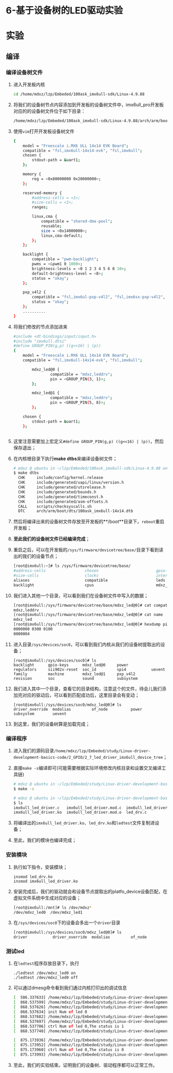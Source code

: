 # 6-基于设备树的LED驱动实验

# 实验

## 编译

### 编译设备树文件

1. 进入开发板内核

    ```sh
    cd /home/mdxz/lzp/Embeded/100ask_imx6ull-sdk/Linux-4.9.88
    ```

    

2. 将我们的设备树节点内容添加到开发板的设备树文件中，imx6ull_pro开发板对应的的设备树文件位于如下目录：

    ```sh
    /home/mdxz/lzp/Embeded/100ask_imx6ull-sdk/Linux-4.9.88/arch/arm/boot/dts/100ask_imx6ull-14x14.dts
    ```

3. 使用`vim`打开开发板设备树文件

    ```sh
    {
        model = "Freescale i.MX6 ULL 14x14 EVK Board";
        compatible = "fsl,imx6ull-14x14-evk", "fsl,imx6ull";
        chosen {
            stdout-path = &uart1;
        };
    
        memory {
            reg = <0x80000000 0x20000000>;
        };
    
        reserved-memory {
            #address-cells = <1>;
            #size-cells = <1>;
            ranges;
    
            linux,cma {
                compatible = "shared-dma-pool";
                reusable;
                size = <0x14000000>;
                linux,cma-default;
            };
        };
    
        backlight {
            compatible = "pwm-backlight";
            pwms = <&pwm1 0 1000>;
            brightness-levels = <0 1 2 3 4 5 6 8 10>;
            default-brightness-level = <8>;
            status = "okay";
        };
    
        pxp_v4l2 {
            compatible = "fsl,imx6ul-pxp-v4l2", "fsl,imx6sx-pxp-v4l2", "fsl,imx6sl-pxp-v4l2";
            status = "okay";
        };
        ..........
    }
    ```

    

4. 将我们修改的节点添加进来

    ```sh
    #include <dt-bindings/input/input.h>
    #include "imx6ull.dtsi"
    #define GROUP_PIN(g,p) ((g<<16) | (p))
    {
        model = "Freescale i.MX6 ULL 14x14 EVK Board";
        compatible = "fsl,imx6ull-14x14-evk", "fsl,imx6ull";
    
            mdxz_led@0 {
                    compatible = "mdxz,leddrv";
                    pin = <GROUP_PIN(3, 1)>;
            };
    
            mdxz_led@1 {
                    compatible = "mdxz,leddrv";
                    pin = <GROUP_PIN(5, 8)>;
            };
    
        chosen {
            stdout-path = &uart1;
        };
    
    
    
    ```

    

5. 这里注意需要加上宏定义`#define GROUP_PIN(g,p) ((g<<16) | (p))`，然后保存退出；

6. 在内核根目录下执行**make dtbs**来编译设备树文件；

    ```sh
    # mdxz @ ubuntu in ~/lzp/Embeded/100ask_imx6ull-sdk/Linux-4.9.88 on git:d0b34fd9c024 x [20:33:14] 
    $ make dtbs                                                                                            
      CHK     include/config/kernel.release
      CHK     include/generated/uapi/linux/version.h
      CHK     include/generated/utsrelease.h
      CHK     include/generated/bounds.h
      CHK     include/generated/timeconst.h
      CHK     include/generated/asm-offsets.h
      CALL    scripts/checksyscalls.sh
      DTC     arch/arm/boot/dts/100ask_imx6ull-14x14.dtb
    ```

    

7. 然后将编译出来的设备树文件存放至开发板的**/boot**目录下，`reboot`重启开发板；

8. **至此我们的设备树文件已经编译完成**；

9. 重启之后，可以在开发板的`/sys/firmware/devicetree/base/`目录下看到读出的我们的设备节点；

    ```sh
    [root@imx6ull:~]# ls /sys/firmware/devicetree/base/
    #address-cells                 chosen                         gpio-keys                      mdxz_led@1                     pxp_v4l2                       soc
    #size-cells                    clocks                         interrupt-controller@00a01000  memory                         regulators                     sound
    aliases                        compatible                     leds                           model                          reserved-memory                spi4
    backlight                      cpus                           mdxz_led@0                     name                           sii902x-reset
    
    ```

10. 我们进入其他一个目录，可以看到我们在设备树文件中写入的数据；

    ```sh
    [root@imx6ull:/sys/firmware/devicetree/base/mdxz_led@0]# cat compatible
    mdxz,leddrv
    [root@imx6ull:/sys/firmware/devicetree/base/mdxz_led@0]# cat name
    mdxz_led
    [root@imx6ull:/sys/firmware/devicetree/base/mdxz_led@0]# hexdump pin
    0000000 0300 0100
    0000004
    ```

11. 进入目录`/sys/devices/soc0`，可以看到我们内核从我们的设备树提取出的设备；

    ```
    [root@imx6ull:/sys/devices/soc0]# ls
    backlight      gpio-keys      mdxz_led@0     power          regulators     sii902x-reset  soc_id         spi4           uevent
    family         machine        mdxz_led@1     pxp_v4l2       revision       soc            sound          subsystem
    
    ```

12. 我们进入其中一个目录，查看它的目录结构，注意这个的文件，待会儿我们添加完对应的驱动后，可以看到匹配成功后，这里目录会有变动；

    ```
    [root@imx6ull:/sys/devices/soc0/mdxz_led@0]# ls
    driver_override  modalias         of_node          power            subsystem        uevent
    ```

13. 到这里，我们的设备树算是加载完成；

### 编译程序

1. 进入我们的源码目录`/home/mdxz/lzp/Embeded/study/Linux-driver-development-basics-code/2_GPIO/2_7_led_driver_imx6ull_device_tree`；

2. 直接`make -s`编译即可(可能需要根据实际环境修改内核目录和设置交叉编译工具链)

    ```sh
    # mdxz @ ubuntu in ~/lzp/Embeded/study/Linux-driver-development-basics-code/2_GPIO/2_7_led_driver_imx6ull_device_tree on git:main o [21:19:30]
    $ make -s
    
    # mdxz @ ubuntu in ~/lzp/Embeded/study/Linux-driver-development-basics-code/2_GPIO/2_7_led_driver_imx6ull_device_tree on git:main x [21:20:41]
    $ ls
    imx6ull_led_driver.c   imx6ull_led_driver.mod.c  imx6ull_led_driver.o  led_drv.h   led_drv.mod.c  led_drv.o        led_resource.h  ledtest.c  mdxz_led.dts   Module.symvers
    imx6ull_led_driver.ko  imx6ull_led_driver.mod.o  led_drv.c             led_drv.ko  led_drv.mod.o  led_operation.h  ledtest         Makefile   modules.order
    ```

    

3. 将编译出的`imx6ull_led_driver.ko`、`led_drv.ko`和`ledtest`文件复制进设备；

4. 至此，我们的模块也编译完成；

### 安装模块

1. 执行如下指令，安装模块；

    ```shell
    insmod led_drv.ko
    insmod imx6ull_led_driver.ko
    ```

2. 安装完成后，我们的驱动就会和设备节点提取出的platfo_device设备匹配，在虚拟文件系统中生成对应的设备；

    ```sh
    [root@imx6ull:/mnt]# ls /dev/mdxz*
    /dev/mdxz_led0  /dev/mdxz_led1
    ```

3. 在`/sys/devices/soc0`下的设备会多出一个`driver`目录

    ```sh
    [root@imx6ull:/sys/devices/soc0/mdxz_led@0]# ls
    driver           driver_override  modalias         of_node          power            subsystem        uevent
    
    ```

### 测试led

1. 在`ledtest`程序存放目录下，执行

    ```
    ./ledtest /dev/mdxz_led0 on
    ./ledtest /dev/mdxz_led0 off
    ```

2. 可以通过dmesg命令看到我们通过内核打印出的调试信息

    ```sh
    [  586.337633] /home/mdxz/lzp/Embeded/study/Linux-driver-development-basics-code/2_GPIO/2_7_led_driver_imx6ull_device_tree/led_drv.c led_drv_init 116
    [  868.537599] /home/mdxz/lzp/Embeded/study/Linux-driver-development-basics-code/2_GPIO/2_7_led_driver_imx6ull_device_tree/led_drv.c led_drv_open 98
    [  868.537626] /home/mdxz/lzp/Embeded/study/Linux-driver-development-basics-code/2_GPIO/2_7_led_driver_imx6ull_device_tree/imx6ull_led_driver.c chip_imx6_led_init line 35,
    [  868.537634] init Num of led 0
    [  868.537682] /home/mdxz/lzp/Embeded/study/Linux-driver-development-basics-code/2_GPIO/2_7_led_driver_imx6ull_device_tree/led_drv.c led_drv_write 86
    [  868.537697] /home/mdxz/lzp/Embeded/study/Linux-driver-development-basics-code/2_GPIO/2_7_led_driver_imx6ull_device_tree/imx6ull_led_driver.c chip_imx6_led_ctl line 65, on
    [  868.537706] ctrl Num of led 0,The status is 1
    [  868.537740] /home/mdxz/lzp/Embeded/study/Linux-driver-development-basics-code/2_GPIO/2_7_led_driver_imx6ull_device_tree/led_drv.c led_drv_close line 107
    
    [  875.173936] /home/mdxz/lzp/Embeded/study/Linux-driver-development-basics-code/2_GPIO/2_7_led_driver_imx6ull_device_tree/led_drv.c led_drv_write 86
    [  875.173952] /home/mdxz/lzp/Embeded/study/Linux-driver-development-basics-code/2_GPIO/2_7_led_driver_imx6ull_device_tree/imx6ull_led_driver.c chip_imx6_led_ctl line 65, off
    [  875.173960] ctrl Num of led 0,The status is 0
    [  875.173993] /home/mdxz/lzp/Embeded/study/Linux-driver-development-basics-code/2_GPIO/2_7_led_driver_imx6ull_device_tree/led_drv.c led_drv_close line 107
    ```

3. 至此，我们的实验结束。证明我们的设备树、驱动程序都可以正常工作。

